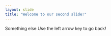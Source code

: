```yaml
---
layout: slide
title: "Welcome to our second slide!"
---
```

Something else
Use the left arrow key to go back!
